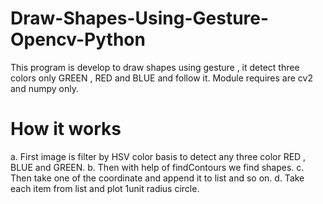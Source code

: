 # Draw-Shapes-Using-Gesture-Opencv-Python
This program is develop to draw shapes using gesture , it detect three colors only GREEN , RED and BLUE and follow it.
Module requires are cv2 and numpy only.

# How it works
a. First image is filter by HSV color basis to detect any three color RED , BLUE and GREEN.
b. Then with help of findContours we find shapes.
c. Then take one of the coordinate and append it to list and so on.
d. Take each item from list and plot 1unit radius circle.
